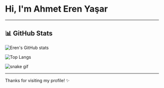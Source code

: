 # Hi, I'm Ahmet Eren Yaşar

---

## 📊 GitHub Stats

![Eren's GitHub stats](https://github-readme-stats.vercel.app/api?username=ahmeterenyasar&show_icons=true&theme=tokyonight)

![Top Langs](https://github-readme-stats.vercel.app/api/top-langs/?username=ahmeterenyasar&layout=compact&theme=tokyonight)

![snake gif](https://raw.githubusercontent.com/ahmeterenyasar/snk/manual-run-output/only-svg/github-contribution-grid-snake-dark.svg)

---

Thanks for visiting my profile! ✨

<!--

**ahmeterenyasar/ahmeterenyasar** is a ✨ _special_ ✨ repository because its `README.md` (this file) appears on your GitHub profile.

Here are some ideas to get you started:

- 🔭 I’m currently working on ...
- 🌱 I’m currently learning ...
- 👯 I’m looking to collaborate on ...
- 🤔 I’m looking for help with ...
- 💬 Ask me about ...
- 📫 How to reach me: ...
- 😄 Pronouns: ...
- ⚡ Fun fact: ...
-->
